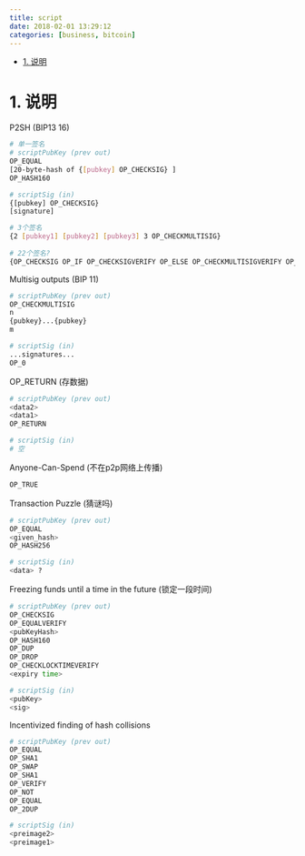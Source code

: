 ```yaml
---
title: script
date: 2018-02-01 13:29:12
categories: [business, bitcoin]
---
```


<!-- TOC -->

- [1. 说明](#1-说明)

<!-- /TOC -->

<a id="markdown-1-说明" name="1-说明"></a>
# 1. 说明



P2SH (BIP13 16)

```bash
# 单一签名
# scriptPubKey (prev out)
OP_EQUAL
[20-byte-hash of {[pubkey] OP_CHECKSIG} ]
OP_HASH160

# scriptSig (in)
{[pubkey] OP_CHECKSIG}
[signature]

# 3个签名
{2 [pubkey1] [pubkey2] [pubkey3] 3 OP_CHECKMULTISIG}
 
# 22个签名?
{OP_CHECKSIG OP_IF OP_CHECKSIGVERIFY OP_ELSE OP_CHECKMULTISIGVERIFY OP_ENDIF}
```

Multisig outputs (BIP 11)

```bash
# scriptPubKey (prev out)
OP_CHECKMULTISIG
n
{pubkey}...{pubkey}
m

# scriptSig (in)
...signatures...
OP_0
```

OP_RETURN (存数据)
```bash
# scriptPubKey (prev out)
<data2>
<data1>
OP_RETURN

# scriptSig (in)
# 空
```

Anyone-Can-Spend (不在p2p网络上传播)

```bash
OP_TRUE
```

Transaction Puzzle (猜谜吗)

```bash
# scriptPubKey (prev out)
OP_EQUAL
<given_hash>
OP_HASH256

# scriptSig (in)
<data> ?
```

Freezing funds until a time in the future (锁定一段时间)

```bash
# scriptPubKey (prev out)
OP_CHECKSIG
OP_EQUALVERIFY
<pubKeyHash>
OP_HASH160
OP_DUP
OP_DROP
OP_CHECKLOCKTIMEVERIFY
<expiry time>

# scriptSig (in)
<pubKey>
<sig>
```

Incentivized finding of hash collisions

```bash
# scriptPubKey (prev out)
OP_EQUAL
OP_SHA1
OP_SWAP
OP_SHA1
OP_VERIFY
OP_NOT
OP_EQUAL
OP_2DUP

# scriptSig (in)
<preimage2>
<preimage1>
```

